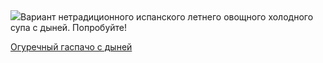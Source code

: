 <!--2025-08-07 12:10:36-->
<div class="yb">
  <div class="rss povarenok"><a href="https://www.povarenok.ru/recipes/show/182977/"><img src="https://www.povarenok.ru/data/cache/2025aug/07/58/3186535_57698-640x480.jpg"></a>Вариант нетрадиционного испанского летнего овощного холодного супа с дыней. Попробуйте! <p class="titl"><a href="https://www.povarenok.ru/recipes/show/182977/">Огуречный гаспачо с дыней</a></p></div>
</div>
